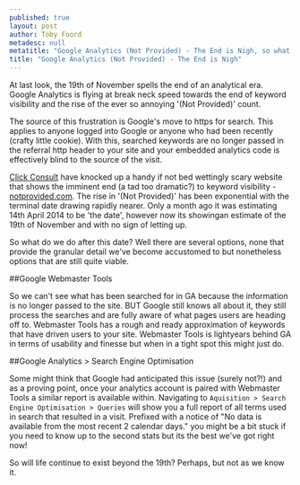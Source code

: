 ```yaml
---
published: true
layout: post
author: Toby Foord
metadesc: null
metatitle: "Google Analytics (Not Provided) - The End is Nigh, so what's next?"
title: "Google Analytics (Not Provided) - The End is Nigh"
---
```


At last look, the 19th of November spells the end of an analytical era. Google Analytics is flying at break neck speed towards the end of keyword visibility and the rise of the ever so annoying '(Not Provided)' count.

The source of this frustration is Google's move to https for search. This applies to anyone logged into Google or anyone who had been recently (crafty little cookie). With this, searched keywords are no longer passed in the referral http header to your site and your embedded analytics code is effectively blind to the source of the visit.

[Click Consult](http://www.clickconsult.com) have knocked up a handy if not bed wettingly scary website that shows the imminent end (a tad too dramatic?) to keyword visibility - [notprovided.com](http://www.notprovidedcount.com). The rise in '(Not Provided)' has been exponential with the terminal date drawing rapidly nearer. Only a month ago it was estimating 14th April 2014 to be 'the date', however now its showingan estimate of the 19th of November and with no sign of letting up.

So what do we do after this date? Well there are several options, none that provide the granular detail we've become accustomed to but nonetheless options that are still quite viable.

##Google Webmaster Tools

So we can't see what has been searched for in GA because the information is no longer passed to the site. BUT Google still knows all about it, they still process the searches and are fully aware of what pages users are heading off to. Webmaster Tools has a rough and ready approximation of keywords that have driven users to your site. Webmaster Tools is lightyears behind GA in terms of usability and finesse but when in a tight spot this might just do.

##Google Analytics > Search Engine Optimisation

Some might think that Google had anticipated this issue (surely not?!) and as a proving point, once your analytics account is paired with Webmaster Tools a similar report is available within. Navigating to `Aquisition > Search Engine Optimisation > Queries` will show you a full report of all terms used in search that resulted in a visit. Prefixed with a notice of "No data is available from the most recent 2 calendar days." you might be a bit stuck if you need to know up to the second stats but its the best we've got right now!

So will life continue to exist beyond the 19th? Perhaps, but not as we know it.